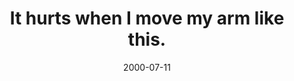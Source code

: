 ---
layout: base.njk
title : 'It hurts when I move my arm like this.' 
view_title : 'It hurts when I move my arm like this.' 
year : '2000' 
date : '2000-07-11' 
img_file : '/drawing/hurtsmyarms.png' 
html_file : 'hurtsmyarms' 
next_html : 'verylovely.html' 
year_order : '464' 
permalink : "title/{{html_file}}.html"
---